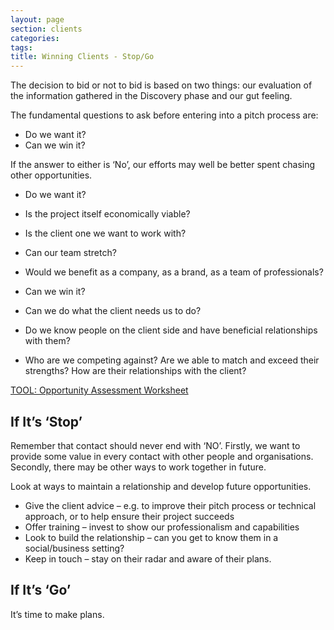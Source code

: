 ```yaml
---
layout: page
section: clients
categories:
tags:
title: Winning Clients - Stop/Go
---
```


The decision to bid or not to bid is based on two things: our evaluation of the information gathered in the Discovery phase and our gut feeling.

The fundamental questions to ask before entering into a pitch process are:

- Do we want it?
- Can we win it?

If the answer to either is ‘No’, our efforts may well be better spent chasing other opportunities.

- Do we want it?
- Is the project itself economically viable?
- Is the client one we want to work with?
- Can our team stretch?
- Would we benefit as a company, as a brand, as a team of professionals?

- Can we win it?
- Can we do what the client needs us to do?
- Do we know people on the client side and have beneficial relationships with them?
- Who are we competing against? Are we able to match and exceed their strengths? How are their relationships with the client?

[TOOL: Opportunity Assessment Worksheet](https://docs.google.com/a/wunderkraut.com/spreadsheet/ccc?key=0Am3NbyRYpZJDdGNXbUIzQjRKRXFBR1UzYS16cVRSVnc&usp=drive_web#gid=0)


## If It’s ‘Stop’
Remember that contact should never end with ‘NO’. Firstly, we want to provide some value in every contact with other people and organisations. Secondly, there may be other ways to work together in future.

Look at ways to maintain a relationship and develop future opportunities.

- Give the client advice – e.g. to improve their pitch process or technical approach, or to help ensure their project succeeds
- Offer training – invest to show our professionalism and capabilities
- Look to build the relationship – can you get to know them in a social/business setting?
- Keep in touch – stay on their radar and aware of their plans.


## If It’s ‘Go’
It’s time to make plans.
